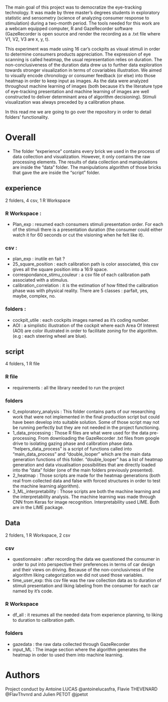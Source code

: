 The main goal of this project was to democratize the eye-tracking technology. It was made by three master’s degrees students in exploratory statistic and sensometry (science of analyzing consumer response to stimulation) during a two-month period.
The tools needed for this work are a webcam equipped computer, R and GazeRecorder software (GazeRecorder is open source and render the recording as a .txt file where V1, V2, V3 are x, y, t).

This experiment was made using 16 car’s cockpits as visual stimuli in order to determine consumers products appreciation. The expression of eye scanning is called heatmap, the usual representation relies on duration.  The non-conclusiveness of the duration data drew us to further data exploration towards stronger visualization in terms of covariables illustration. We aimed to visually encode chronology or consumer feedback (or else) into those heatmap in order to keep input as images. As the data were analyzed throughout machine learning of images (both because it’s the literature type of eye-tracking presentation and machine learning of images are well constructed to deliver determinant area of algorithm decisioning).
Stimuli visualization was always preceded by a calibration phase.

In this read me we are going to go over the repository in order to detail folders’ functionality.


# Overall
-	The folder “experience” contains every brick we used in the process of data collection and visualization. However, it only contains the raw processing elements. The results of data collection and manipulations are inside the “data” folder. The manipulations algorithm of those bricks that gave the are inside the “script” folder.

## experience
2 folders, 4 csv, 1 R Workspace

### R Workspace :
-	Plan_exp : resumed each consumers stimuli presentation order. For each of the stimuli there is a presentation duration (the consumer could either watch it for 60 seconds or cut the visioning when he felt like it).
### csv :
-	plan_exp : inutile en fait ?
-	25_square_position : each calibration path is color associated, this csv gives all the square position into a 16:9 space.
-	correspondance_stimu_couleur : a csv file of each calibration path associated with a stimulus.
-	calibration_correlation : it is the estimation of how fitted the calibration phase was with physical reality. There are 5 classes : parfait, yes, maybe, complex, no.
### folders :
-	cockpit_utile : each cockpits images named as it’s coding number.
-	AOI : a simplistic illustration of the cockpit where each Area Of Interest (AOI) are color illustrated in order to facilitate zoning for the algorithm. (e.g : each steering wheel are blue).



## script 
4 folders, 1 R file

### R file
- requirements : all the library needed to run the project

### folders
-	0_exploratory_analysis : This folder contains parts of our researching work that were not implemented in the final production script but could have been develop into suitable solution. Some of those script may not be running perfectly but they are not needed in the project functioning.
-	1_data_processing : Those R files are what were used for the data pre-processing. From downloading the GazeRecorder .txt files from google drive to isolating gazing phase and calibration phase data. “helpers_data_process” is a script of functions called into “main_data_process” and “double_looper” which are the main data generation functions of this folder. “double_looper” has a list of heatmap generation and data visualisation possibilities that are directly loaded into the “data” folder (one of the main folders previously presented).
-	2_heatmap : Those scripts are made for the heatmap generations (both real from collected data and false with forced structures in order to test the machine learning algorithm).
-	3_ML_interpretability : Those scripts are both the machine learning and the interpretability analysis. The machine learning was made through CNN from Keras for image recognition. Interpretability used LIME. Both are in the LIME package.


## Data
2 folders, 1 R Workspace, 2 csv

### csv
-	questionnaire : after recording the data we questioned the consumer in order to put into perspective their preferences in terms of car design and their views on driving. Because of the non-conclusivness of the algorithm liking categorization we did not used those variables.
-	time_user_exp: this csv file was the raw collection data as to duration of stimuli presentation and liking labeling from the consumer for each car named by it’s code.


### R Workspace 
-	df_all : it resumes all the needed data from experience planning, to liking to duration to calibration path.

### folders
-	gazedata : the raw data collected through GazeRecorder
-	input_ML : The image section where the algorithm generates the heatmap in order to used them into machine learning.




#
#
# Authors
Project conduct by Antoine LUCAS @antoinelucasfra, Flavie THEVENARD @FlavThvnrd and Julien PETOT @jpetot

